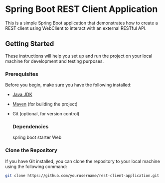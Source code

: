# Spring Boot REST Client Application

This is a simple Spring Boot application that demonstrates how to create a REST client using WebClient to interact with an external RESTful API.

## Getting Started

These instructions will help you set up and run the project on your local machine for development and testing purposes.

### Prerequisites

Before you begin, make sure you have the following installed:

- [Java JDK](https://www.oracle.com/java/technologies/javase-downloads.html)
- [Maven](https://maven.apache.org/download.cgi) (for building the project)
- Git (optional, for version control)

  ### Dependencies
  spring boot starter Web

### Clone the Repository

If you have Git installed, you can clone the repository to your local machine using the following command:

```bash
git clone https://github.com/yourusername/rest-client-application.git
